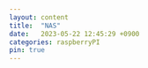 ```yaml
---
layout: content
title:  "NAS"
date:   2023-05-22 12:45:29 +0900
categories: raspberryPI
pin: true
---
```

